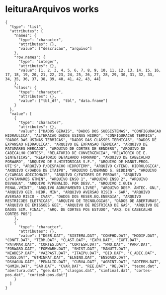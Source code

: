 # leituraArquivos works

    {
      "type": "list",
      "attributes": {
        "names": {
          "type": "character",
          "attributes": {},
          "value": ["descricao", "arquivo"]
        },
        "row.names": {
          "type": "integer",
          "attributes": {},
          "value": [1, 2, 3, 4, 5, 6, 7, 8, 9, 10, 11, 12, 13, 14, 15, 16, 17, 18, 19, 20, 21, 22, 23, 24, 25, 26, 27, 28, 29, 30, 31, 32, 33, 34, 35, 36, 37, 38, 39, 40, 41, 42, 43, 44]
        },
        "class": {
          "type": "character",
          "attributes": {},
          "value": ["tbl_df", "tbl", "data.frame"]
        }
      },
      "value": [
        {
          "type": "character",
          "attributes": {},
          "value": ["DADOS GERAIS", "DADOS DOS SUBSISTEMAS", "CONFIGURACAO HIDRAULICA", "ALTERACAO DADOS USINAS HIDRO", "CONFIGURACAO TERMICA", "DADOS DAS USINAS TERMICAS", "DADOS DAS CLASSES TERMICAS", "DADOS DE EXPANSAO HIDRAULICA", "ARQUIVO DE EXPANSAO TERMICA", "ARQUIVO DE PATAMARES MERCADO", "ARQUIVO DE CORTES DE BENDERS", "ARQUIVO DE CABECALHO CORTES", "RELATORIO DE CONVERGENCIA", "RELATORIO DE E. SINTETICAS", "RELATORIO DETALHADO FORWARD", "ARQUIVO DE CABECALHO FORWARD", "ARQUIVO DE S.HISTORICAS S.F.", "ARQUIVO DE MANUT.PROG. UTE'S", "ARQUIVO P/DESPACHO HIDROTERM", "ARQUIVO C/TEND. HIDROLOGICA", "ARQUIVO C/DADOS DE ITAIPU", "ARQUIVO C/DEMAND S. BIDDING", "ARQUIVO C/CARGAS ADICIONAIS", "ARQUIVO C/FATORES DE PERDAS", "ARQUIVO C/PATAMARES GTMIN", "ARQUIVO ENSO 1", "ARQUIVO ENSO 2", "ARQUIVO DSVAGUA", "ARQUIVO P/PENALID. POR DESV.", "ARQUIVO C.GUIA / PENAL.VMINT", "ARQUIVO AGRUPAMENTO LIVRE", "ARQUIVO DESP. ANTEC. GNL", "ARQUIVO GER. HIDR. MIN", "ARQUIVO AVERSAO RISCO - SAR", "ARQUIVO AVERSAO RISCO - CVAR", "DADOS DOS RESER.EQ.ENERGIA", "ARQUIVO RESTRICOES ELETRICAS", "ARQUIVO DE TECNOLOGIAS", "DADOS DE ABERTURAS", "ARQUIVO DE EMISSOES GEE", "ARQUIVO DE RESTRICAO DE GAS", "ARQUIVO DE DADOS SIM. FINAL", "ARQ. DE CORTES POS ESTUDO", "ARQ. DE CABECALHO CORTES POS"]
        },
        {
          "type": "character",
          "attributes": {},
          "value": ["DGER.DAT", "SISTEMA.DAT", "CONFHD.DAT", "MODIF.DAT", "CONFT.DAT", "TERM.DAT", "CLAST.DAT", "EXPH.DAT", "EXPT.DAT", "PATAMAR.DAT", "CORTES.DAT", "CORTESH.DAT", "PMO.DAT", "PARP.DAT", "FORWARD.DAT", "FORWARH.DAT", "SHIST.DAT", "MANUTT.DAT", "NEWDESP.DAT", "VAZPAST.DAT", "ITAIPU.DAT", "BID.DAT", "C_ADIC.DAT", "LOSS.DAT", "GTMINPAT.DAT", "ELNINO.DAT", "ENSOAUX.DAT", "DSVAGUA.DAT", "PENALID.DAT", "CURVA.DAT", "AGRINT.DAT", "ADTERM.DAT", "GHMIN.DAT", "SAR.DAT", "CVAR.DAT", "REE.DAT", "RE.DAT", "tecno.dat", "abertura.dat", "gee.dat", "clasgas.dat", "simfinal.dat", "cortes-pos.dat", "cortesh-pos.dat"]
        }
      ]
    }


